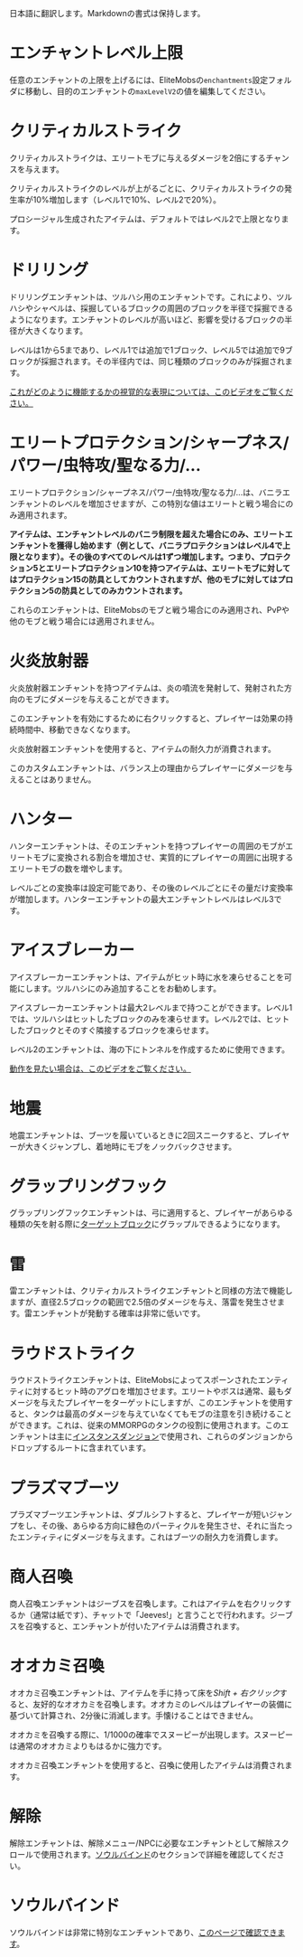 日本語に翻訳します。Markdownの書式は保持します。

# エンチャントレベル上限

任意のエンチャントの上限を上げるには、EliteMobsの`enchantments`設定フォルダに移動し、目的のエンチャントの`maxLevelV2`の値を編集してください。

# クリティカルストライク

クリティカルストライクは、エリートモブに与えるダメージを2倍にするチャンスを与えます。

クリティカルストライクのレベルが上がるごとに、クリティカルストライクの発生率が10%増加します（レベル1で10%、レベル2で20%）。

プロシージャル生成されたアイテムは、デフォルトではレベル2で上限となります。

# ドリリング

ドリリングエンチャントは、ツルハシ用のエンチャントです。これにより、ツルハシやシャベルは、採掘しているブロックの周囲のブロックを半径で採掘できるようになります。エンチャントのレベルが高いほど、影響を受けるブロックの半径が大きくなります。

レベルは1から5まであり、レベル1では追加で1ブロック、レベル5では追加で9ブロックが採掘されます。その半径内では、同じ種類のブロックのみが採掘されます。

[これがどのように機能するかの視覚的な表現については、このビデオをご覧ください。](https://youtu.be/CM78o_-Aa0s)

# エリートプロテクション/シャープネス/パワー/虫特攻/聖なる力/...

エリートプロテクション/シャープネス/パワー/虫特攻/聖なる力/...は、バニラエンチャントのレベルを増加させますが、この特別な値はエリートと戦う場合にのみ適用されます。

**アイテムは、エンチャントレベルのバニラ制限を超えた場合にのみ、エリートエンチャントを獲得し始めます（例として、バニラプロテクションはレベル4で上限となります）。その後のすべてのレベルは1ずつ増加します。つまり、プロテクション5とエリートプロテクション10を持つアイテムは、エリートモブに対してはプロテクション15の防具としてカウントされますが、他のモブに対してはプロテクション5の防具としてのみカウントされます。**

これらのエンチャントは、EliteMobsのモブと戦う場合にのみ適用され、PvPや他のモブと戦う場合には適用されません。

# 火炎放射器

火炎放射器エンチャントを持つアイテムは、炎の噴流を発射して、発射された方向のモブにダメージを与えることができます。

このエンチャントを有効にするために右クリックすると、プレイヤーは効果の持続時間中、移動できなくなります。

火炎放射器エンチャントを使用すると、アイテムの耐久力が消費されます。

このカスタムエンチャントは、バランス上の理由からプレイヤーにダメージを与えることはありません。

# ハンター

ハンターエンチャントは、そのエンチャントを持つプレイヤーの周囲のモブがエリートモブに変換される割合を増加させ、実質的にプレイヤーの周囲に出現するエリートモブの数を増やします。

レベルごとの変換率は設定可能であり、その後のレベルごとにその量だけ変換率が増加します。ハンターエンチャントの最大エンチャントレベルはレベル3です。

# アイスブレーカー

アイスブレーカーエンチャントは、アイテムがヒット時に水を凍らせることを可能にします。ツルハシにのみ追加することをお勧めします。

アイスブレーカーエンチャントは最大2レベルまで持つことができます。レベル1では、ツルハシはヒットしたブロックのみを凍らせます。レベル2では、ヒットしたブロックとそのすぐ隣接するブロックを凍らせます。

レベル2のエンチャントは、海の下にトンネルを作成するために使用できます。

[動作を見たい場合は、このビデオをご覧ください。](https://youtu.be/k206wfEBCqs)

# 地震

地震エンチャントは、ブーツを履いているときに2回スニークすると、プレイヤーが大きくジャンプし、着地時にモブをノックバックさせます。

# グラップリングフック

グラップリングフックエンチャントは、弓に適用すると、プレイヤーがあらゆる種類の矢を射る際に[ターゲットブロック](https://minecraft.fandom.com/wiki/Target)にグラップルできるようになります。

# 雷

雷エンチャントは、クリティカルストライクエンチャントと同様の方法で機能しますが、直径2.5ブロックの範囲で2.5倍のダメージを与え、落雷を発生させます。雷エンチャントが発動する確率は非常に低いです。

# ラウドストライク

ラウドストライクエンチャントは、EliteMobsによってスポーンされたエンティティに対するヒット時のアグロを増加させます。エリートやボスは通常、最もダメージを与えたプレイヤーをターゲットにしますが、このエンチャントを使用すると、タンクは最高のダメージを与えていなくてもモブの注意を引き続けることができます。これは、従来のMMORPGのタンクの役割に使用されます。このエンチャントは主に[インスタンスダンジョン]($language$/EliteMobs/building_for_elitemobs.md&section=instanced-dungeons)で使用され、これらのダンジョンからドロップするルートに含まれています。

# プラズマブーツ

プラズマブーツエンチャントは、ダブルシフトすると、プレイヤーが短いジャンプをし、その後、あらゆる方向に緑色のパーティクルを発生させ、それに当たったエンティティにダメージを与えます。これはブーツの耐久力を消費します。

# 商人召喚

商人召喚エンチャントはジーブスを召喚します。これはアイテムを右クリックするか（通常は紙です）、チャットで「Jeeves!」と言うことで行われます。ジーブスを召喚すると、エンチャントが付いたアイテムは消費されます。

# オオカミ召喚

オオカミ召喚エンチャントは、アイテムを手に持って床を*Shift + 右クリック*すると、友好的なオオカミを召喚します。オオカミのレベルはプレイヤーの装備に基づいて計算され、2分後に消滅します。手懐けることはできません。

オオカミを召喚する際に、1/1000の確率でスヌーピーが出現します。スヌーピーは通常のオオカミよりもはるかに強力です。

オオカミ召喚エンチャントを使用すると、召喚に使用したアイテムは消費されます。

# 解除

解除エンチャントは、解除メニュー/NPCに必要なエンチャントとして解除スクロールで使用されます。[ソウルバインド](#Soulbind)のセクションで詳細を確認してください。

# ソウルバインド

ソウルバインドは非常に特別なエンチャントであり、[このページで確認できます]($language$/elitemobs/soulbind.md)。